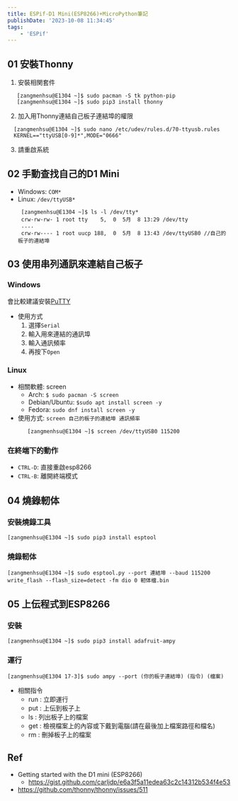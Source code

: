 ```yaml
---
title: ESPif-D1 Mini(ESP8266)+MicroPython筆記
publishDate: '2023-10-08 11:34:45'
tags: 
    - 'ESPif'
---
```


## 01 安裝Thonny
1. 安裝相関套件
  ```
     [zangmenhsu@E1304 ~]$ sudo pacman -S tk python-pip
     [zangmenhsu@E1304 ~]$ sudo pip3 install thonny
  ```
2. 加入用Thonny連結自己板子連結埠的權限
  ```
    [zangmenhsu@E1304 ~]$ sudo nano /etc/udev/rules.d/70-ttyusb.rules
    KERNEL=="ttyUSB[0-9]*",MODE="0666"
  ```
3. 請重啟系統

<!--more-->

## 02 手動查找自己的D1 Mini
- Windows: `COM*`
- Linux: `/dev/ttyUSB*`
  ```
   [zangmenhsu@E1304 ~]$ ls -l /dev/tty*
   crw-rw-rw- 1 root tty    5,  0  5月  8 13:29 /dev/tty
   ....
   crw-rw---- 1 root uucp 188,  0  5月  8 13:43 /dev/ttyUSB0 //自己的板子的連結埠
  ```

## 03 使用串列通訊來連結自己板子
### Windows
會比較建議安裝[PuTTY](https://www.putty.org/)

- 使用方式
  1. 選擇`Serial`
  2. 輸入用來連結的通訊埠
  3. 輸入通訊頻率
  4. 再按下`Open`

### Linux
- 相關軟體: screen
  * Arch: `$ sudo pacman -S screen`
  * Debian/Ubuntu: `$sudo apt install screen -y`
  * Fedora: `sudo dnf install screen -y`
- 使用方式: `screen 自己的板子的連結埠 通訊頻率`
  ```
     [zangmenhsu@E1304 ~]$ screen /dev/ttyUSB0 115200
  ```

### 在終端下的動作
- `CTRL-D`: 直接重啟esp8266
- `CTRL-B`: 離開終端模式

## 04 燒錄軔体
### 安裝燒錄工具
```
[zangmenhsu@E1304 ~]$ sudo pip3 install esptool
```
### 燒錄軔体
```
[zangmenhsu@E1304 ~]$ sudo esptool.py --port 連結埠 --baud 115200 write_flash --flash_size=detect -fm dio 0 軔体檔.bin
```

## 05 上伝程式到ESP8266
### 安裝
```
[zangmenhsu@E1304 ~]$ sudo pip3 install adafruit-ampy
```
### 運行
```
[zangmenhsu@E1304 17-3]$ sudo ampy --port (你的板子連結埠) (指令) (檔案)
```
- 相關指令
  * run  : 立即運行
  * put  : 上伝到板子上
  * ls   : 列出板子上的檔案
  * get  : 檢視檔案上的內容或下戴到電腦(請在最後加上檔案路徑和檔名)
  * rm   : 刪掉板子上的檔案

## Ref
- Getting started with the D1 mini (ESP8266) 
  * https://gist.github.com/carljdp/e6a3f5a11edea63c2c14312b534f4e53
- https://github.com/thonny/thonny/issues/511
